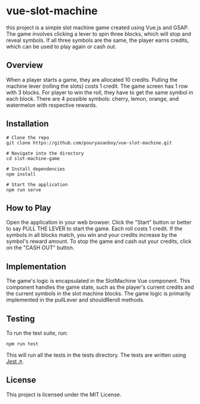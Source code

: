 # vue-slot-machine
this project is a simple slot machine game created using Vue.js and GSAP. The game involves clicking a lever to spin three blocks, which will stop and reveal symbols. If all three symbols are the same, the player earns credits, which can be used to play again or cash out.

## Overview
When a player starts a game, they are allocated 10 credits. Pulling the machine lever (rolling the slots) costs 1 credit. The game screen has 1 row with 3 blocks. For player to win the roll, they have to get the same symbol in each block. There are 4 possible symbols: cherry, lemon, orange, and watermelon with respective rewards.

## Installation
```
# Clone the repo
git clone https://github.com/pouryasanboy/vue-slot-machine.git

# Navigate into the directory
cd slot-machine-game

# Install dependencies
npm install

# Start the application
npm run serve
```

## How to Play
Open the application in your web browser.
Click the "Start" button or better to say PULL THE LEVER to start the game.
Each roll costs 1 credit.
If the symbols in all blocks match, you win and your credits increase by the symbol's reward amount.
To stop the game and cash out your credits, click on the "CASH OUT" button.

## Implementation
The game's logic is encapsulated in the SlotMachine Vue component. This component handles the game state, such as the player's current credits and the current symbols in the slot machine blocks. The game logic is primarily implemented in the pullLever and shouldReroll methods.

## Testing
To run the test suite, run:
```
npm run test
```
This will run all the tests in the tests directory. The tests are written using [Jest ↗](https://jestjs.io/).

## License
This project is licensed under the MIT License.
